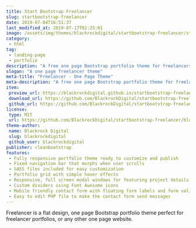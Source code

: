 ```yaml
---
title: Start Bootstrap Freelancer
slug: startbootstrap-freelancer
date: 2019-07-04T16:51:37
last_modified_at: 2019-07-17T02:25:01
image: /assets/img/themes/blackrockdigital/startbootstrap-freelancer/startbootstrap-freelancer-preview.jpg
category:
 - html
tag:
 - landing-page
 - portfolio
description: "A free one page Bootstrap portfolio theme for freelancers. All Start Bootstrap templates are free to download and open source."
slogan: "A one page freelancer theme"
meta-title: "Freelancer - One Page Theme"
meta-description: "A free one page Bootstrap portfolio theme for freelancers. All Start Bootstrap templates are free to download and open source."
item:
 preview_url: https://blackrockdigital.github.io/startbootstrap-freelancer/
 download_url: https://github.com/BlackrockDigital/startbootstrap-freelancer/archive/gh-pages.zip
 github_url: https://github.com/BlackrockDigital/startbootstrap-freelancer
license:
 type: MIT
 url: https://github.com/BlackrockDigital/startbootstrap-freelancer/blob/master/LICENSE
theme-author:
 name: Blackrock Digital
 slug: blackrockdigital
 github_user: blackrockdigital
publisher: cleanbootstrap
features:
 - Fully responsive portfolio theme ready to customize and publish
 - Fixed navigation bar that morphs when user scrolls
 - SASS files included for easy customization
 - Portfolio grid with simple hover effects
 - Responsive, full screen modal windows for featuring project details
 - Custom dividers using Font Awesome icons
 - Mobile friendly contact form with floating form labels and form validation
 - Easy to edit PHP file to make the contact form send messages
---
```

Freelancer is a flat design, one page Bootstrap portfolio theme perfect for freelancer portfolios, or any other one page website.
